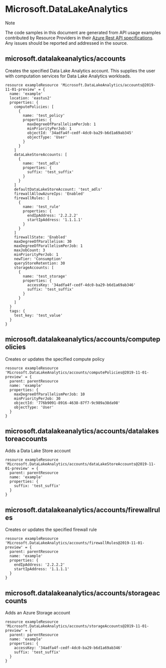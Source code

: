# Microsoft.DataLakeAnalytics
  
> [!NOTE]
> The code samples in this document are generated from API usage examples contributed by Resource Providers in their [Azure Rest API specifications](https://github.com/Azure/azure-rest-api-specs). Any issues should be reported and addressed in the source.


## microsoft.datalakeanalytics/accounts

Creates the specified Data Lake Analytics account. This supplies the user with computation services for Data Lake Analytics workloads.
```bicep
resource exampleResource 'Microsoft.DataLakeAnalytics/accounts@2019-11-01-preview' = {
  name: 'example'
  location: 'eastus2'
  properties: {
    computePolicies: [
      {
        name: 'test_policy'
        properties: {
          maxDegreeOfParallelismPerJob: 1
          minPriorityPerJob: 1
          objectId: '34adfa4f-cedf-4dc0-ba29-b6d1a69ab345'
          objectType: 'User'
        }
      }
    ]
    dataLakeStoreAccounts: [
      {
        name: 'test_adls'
        properties: {
          suffix: 'test_suffix'
        }
      }
    ]
    defaultDataLakeStoreAccount: 'test_adls'
    firewallAllowAzureIps: 'Enabled'
    firewallRules: [
      {
        name: 'test_rule'
        properties: {
          endIpAddress: '2.2.2.2'
          startIpAddress: '1.1.1.1'
        }
      }
    ]
    firewallState: 'Enabled'
    maxDegreeOfParallelism: 30
    maxDegreeOfParallelismPerJob: 1
    maxJobCount: 3
    minPriorityPerJob: 1
    newTier: 'Consumption'
    queryStoreRetention: 30
    storageAccounts: [
      {
        name: 'test_storage'
        properties: {
          accessKey: '34adfa4f-cedf-4dc0-ba29-b6d1a69ab346'
          suffix: 'test_suffix'
        }
      }
    ]
  }
  tags: {
    test_key: 'test_value'
  }
}
```

## microsoft.datalakeanalytics/accounts/computepolicies

Creates or updates the specified compute policy
```bicep
resource exampleResource 'Microsoft.DataLakeAnalytics/accounts/computePolicies@2019-11-01-preview' = {
  parent: parentResource 
  name: 'example'
  properties: {
    maxDegreeOfParallelismPerJob: 10
    minPriorityPerJob: 30
    objectId: '776b9091-8916-4638-87f7-9c989a38da98'
    objectType: 'User'
  }
}
```

## microsoft.datalakeanalytics/accounts/datalakestoreaccounts

Adds a Data Lake Store account
```bicep
resource exampleResource 'Microsoft.DataLakeAnalytics/accounts/dataLakeStoreAccounts@2019-11-01-preview' = {
  parent: parentResource 
  name: 'example'
  properties: {
    suffix: 'test_suffix'
  }
}
```

## microsoft.datalakeanalytics/accounts/firewallrules

Creates or updates the specified firewall rule
```bicep
resource exampleResource 'Microsoft.DataLakeAnalytics/accounts/firewallRules@2019-11-01-preview' = {
  parent: parentResource 
  name: 'example'
  properties: {
    endIpAddress: '2.2.2.2'
    startIpAddress: '1.1.1.1'
  }
}
```

## microsoft.datalakeanalytics/accounts/storageaccounts

Adds an Azure Storage account
```bicep
resource exampleResource 'Microsoft.DataLakeAnalytics/accounts/storageAccounts@2019-11-01-preview' = {
  parent: parentResource 
  name: 'example'
  properties: {
    accessKey: '34adfa4f-cedf-4dc0-ba29-b6d1a69ab346'
    suffix: 'test_suffix'
  }
}
```
